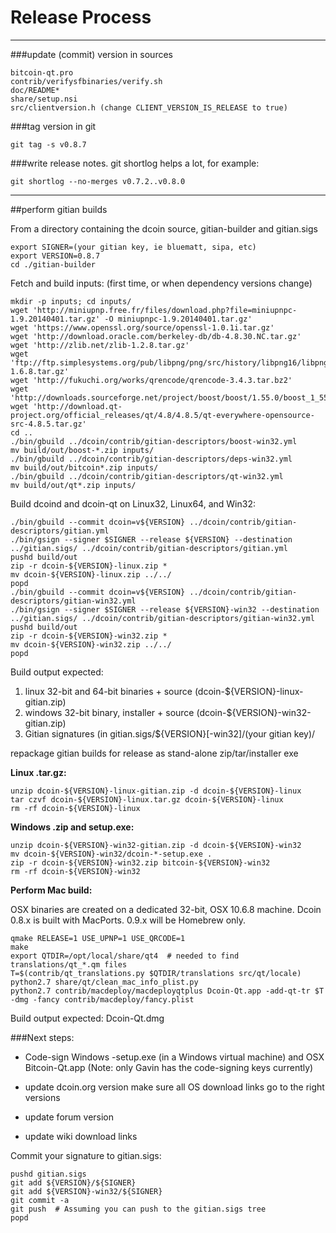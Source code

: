 Release Process
====================

* * *

###update (commit) version in sources


	bitcoin-qt.pro
	contrib/verifysfbinaries/verify.sh
	doc/README*
	share/setup.nsi
	src/clientversion.h (change CLIENT_VERSION_IS_RELEASE to true)

###tag version in git

	git tag -s v0.8.7

###write release notes. git shortlog helps a lot, for example:

	git shortlog --no-merges v0.7.2..v0.8.0

* * *

##perform gitian builds

 From a directory containing the dcoin source, gitian-builder and gitian.sigs
  
	export SIGNER=(your gitian key, ie bluematt, sipa, etc)
	export VERSION=0.8.7
	cd ./gitian-builder

 Fetch and build inputs: (first time, or when dependency versions change)

	mkdir -p inputs; cd inputs/
	wget 'http://miniupnp.free.fr/files/download.php?file=miniupnpc-1.9.20140401.tar.gz' -O miniupnpc-1.9.20140401.tar.gz'
	wget 'https://www.openssl.org/source/openssl-1.0.1i.tar.gz'
	wget 'http://download.oracle.com/berkeley-db/db-4.8.30.NC.tar.gz'
	wget 'http://zlib.net/zlib-1.2.8.tar.gz'
	wget 'ftp://ftp.simplesystems.org/pub/libpng/png/src/history/libpng16/libpng-1.6.8.tar.gz'
	wget 'http://fukuchi.org/works/qrencode/qrencode-3.4.3.tar.bz2'
	wget 'http://downloads.sourceforge.net/project/boost/boost/1.55.0/boost_1_55_0.tar.bz2'
	wget 'http://download.qt-project.org/official_releases/qt/4.8/4.8.5/qt-everywhere-opensource-src-4.8.5.tar.gz'
	cd ..
	./bin/gbuild ../dcoin/contrib/gitian-descriptors/boost-win32.yml
	mv build/out/boost-*.zip inputs/
	./bin/gbuild ../dcoin/contrib/gitian-descriptors/deps-win32.yml
	mv build/out/bitcoin*.zip inputs/
	./bin/gbuild ../dcoin/contrib/gitian-descriptors/qt-win32.yml
	mv build/out/qt*.zip inputs/

 Build dcoind and dcoin-qt on Linux32, Linux64, and Win32:
  
	./bin/gbuild --commit dcoin=v${VERSION} ../dcoin/contrib/gitian-descriptors/gitian.yml
	./bin/gsign --signer $SIGNER --release ${VERSION} --destination ../gitian.sigs/ ../dcoin/contrib/gitian-descriptors/gitian.yml
	pushd build/out
	zip -r dcoin-${VERSION}-linux.zip *
	mv dcoin-${VERSION}-linux.zip ../../
	popd
	./bin/gbuild --commit dcoin=v${VERSION} ../dcoin/contrib/gitian-descriptors/gitian-win32.yml
	./bin/gsign --signer $SIGNER --release ${VERSION}-win32 --destination ../gitian.sigs/ ../dcoin/contrib/gitian-descriptors/gitian-win32.yml
	pushd build/out
	zip -r dcoin-${VERSION}-win32.zip *
	mv dcoin-${VERSION}-win32.zip ../../
	popd

  Build output expected:

  1. linux 32-bit and 64-bit binaries + source (dcoin-${VERSION}-linux-gitian.zip)
  2. windows 32-bit binary, installer + source (dcoin-${VERSION}-win32-gitian.zip)
  3. Gitian signatures (in gitian.sigs/${VERSION}[-win32]/(your gitian key)/

repackage gitian builds for release as stand-alone zip/tar/installer exe

**Linux .tar.gz:**

	unzip dcoin-${VERSION}-linux-gitian.zip -d dcoin-${VERSION}-linux
	tar czvf dcoin-${VERSION}-linux.tar.gz dcoin-${VERSION}-linux
	rm -rf dcoin-${VERSION}-linux

**Windows .zip and setup.exe:**

	unzip dcoin-${VERSION}-win32-gitian.zip -d dcoin-${VERSION}-win32
	mv dcoin-${VERSION}-win32/dcoin-*-setup.exe .
	zip -r dcoin-${VERSION}-win32.zip bitcoin-${VERSION}-win32
	rm -rf dcoin-${VERSION}-win32

**Perform Mac build:**

  OSX binaries are created on a dedicated 32-bit, OSX 10.6.8 machine.
  Dcoin 0.8.x is built with MacPorts.  0.9.x will be Homebrew only.

	qmake RELEASE=1 USE_UPNP=1 USE_QRCODE=1
	make
	export QTDIR=/opt/local/share/qt4  # needed to find translations/qt_*.qm files
	T=$(contrib/qt_translations.py $QTDIR/translations src/qt/locale)
	python2.7 share/qt/clean_mac_info_plist.py
	python2.7 contrib/macdeploy/macdeployqtplus Dcoin-Qt.app -add-qt-tr $T -dmg -fancy contrib/macdeploy/fancy.plist

 Build output expected: Dcoin-Qt.dmg

###Next steps:

* Code-sign Windows -setup.exe (in a Windows virtual machine) and
  OSX Bitcoin-Qt.app (Note: only Gavin has the code-signing keys currently)

* update dcoin.org version
  make sure all OS download links go to the right versions

* update forum version

* update wiki download links

Commit your signature to gitian.sigs:

	pushd gitian.sigs
	git add ${VERSION}/${SIGNER}
	git add ${VERSION}-win32/${SIGNER}
	git commit -a
	git push  # Assuming you can push to the gitian.sigs tree
	popd

